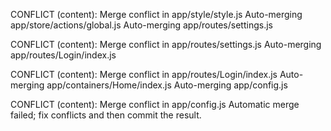 
CONFLICT (content): Merge conflict in app/style/style.js
Auto-merging app/store/actions/global.js
Auto-merging app/routes/settings.js

CONFLICT (content): Merge conflict in app/routes/settings.js
Auto-merging app/routes/Login/index.js

CONFLICT (content): Merge conflict in app/routes/Login/index.js
Auto-merging app/containers/Home/index.js
Auto-merging app/config.js

CONFLICT (content): Merge conflict in app/config.js
Automatic merge failed; fix conflicts and then commit the result.
